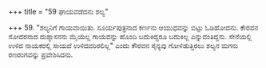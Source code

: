 +++
title = "59 ಘಾಯವಡೆದನು ಶಲ್ಯ"

+++
59. "ಶಲ್ಯನಿಗೆ ಗಾಯವಾಯಿತು. ಸೂರ್ಯಪುತ್ರನಾದ ಕರ್ಣನು ಆಯುಧವನ್ನು ಬಿಟ್ಟು ಓಡಿಹೋದನು. ಕೌರವನ ಸೋದರನಾದ ದುಶ್ಶಾಸನನು ಮೈಯೆಲ್ಲ ಗಾಯವನ್ನು ಹೊಂದಿ ಬದುಕಿದ್ದರೂ ಬದುಕಿಲ್ಲ ಎನ್ನುವಂತಿದ್ದನು. ಸೇನೆಯಲ್ಲಿ ಉಳಿದ ನಾಯಕರಲ್ಲಿ ಸಾಯದೆ ಉಳಿದವರಿರಲಿಲ್ಲ" ಎಂದು ಕೌರವನ ಸೈನ್ಯವು ಗೋಳಿಡುತ್ತಿರಲು ಶಲ್ಯನ ಮಗನು ರಣರಂಗವನ್ನು ಪ್ರವೇಶಿಸಿದನು.